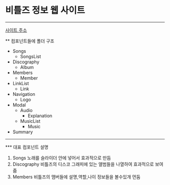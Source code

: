 # 비틀즈 정보 웹 사이트 
---
[사이트 주소](https://justsicklife.github.io/The-Beatles-website/)

** 컴포넌트들에 폴더 구조 
* Songs 
  * SongsList
* Discography
  * Album
* Members
  * Member
* LinkList
  * Link
* Navigation
  * Logo
* Modal
  * Audio
    * Explanation
  * MusicList
    * Music
* Summary
---

*** 대표 컴포넌트 설명
1. Songs
노래를 슬라이더 안에 넣어서 효과적으로 만듬
2. Discography
비틀즈의 디스코 그래피에 있는 앨범들을 나열하여 효과적으로 보여줌
3. Members
비틀즈의 맴버들에 설명,역할,나이 정보들을 볼수있개 먼둠
